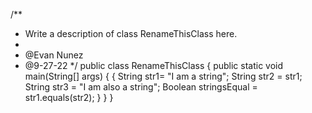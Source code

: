 /**
 * Write a description of class RenameThisClass here.
 *
 * @Evan Nunez
 * @9-27-22
 */
public class RenameThisClass
{
    public static void main(String[] args) {
        {
            String str1= "I am a string";
            String str2 = str1;
            String str3 = "I am also a string";
            Boolean stringsEqual = str1.equals(str2);
        }
    }
}
